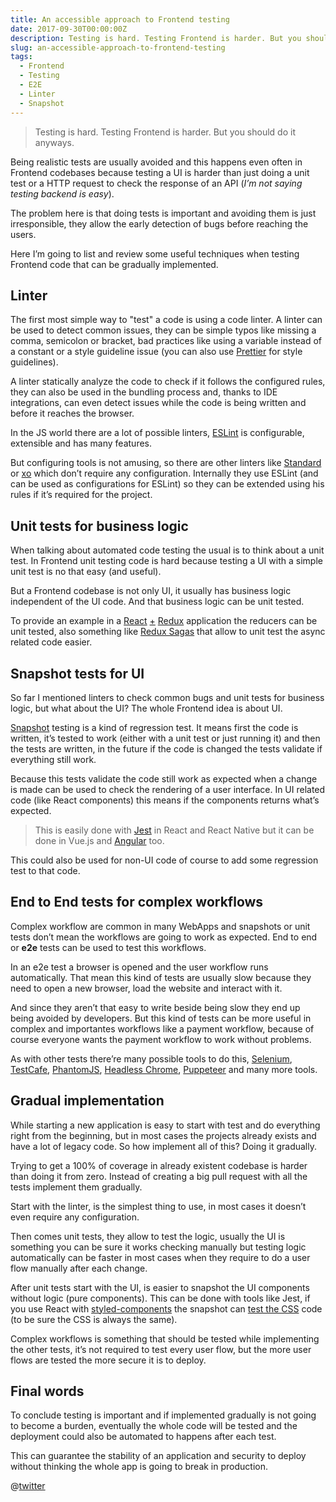 ```yaml
---
title: An accessible approach to Frontend testing
date: 2017-09-30T00:00:00Z
description: Testing is hard. Testing Frontend is harder. But you should do it anyways.
slug: an-accessible-approach-to-frontend-testing
tags:
  - Frontend
  - Testing
  - E2E
  - Linter
  - Snapshot
---
```

> Testing is hard. Testing Frontend is harder. But you should do it anyways.

Being realistic tests are usually avoided and this happens even often in Frontend codebases because testing a UI is harder than just doing a unit test or a HTTP request to check the response of an API (_I’m not saying testing backend is easy_).

The problem here is that doing tests is important and avoiding them is just irresponsible, they allow the early detection of bugs before reaching the users.

Here I’m going to list and review some useful techniques when testing Frontend code that can be gradually implemented.

## Linter
The first most simple way to "test" a code is using a code linter. A linter can be used to detect common issues, they can be simple typos like missing a comma, semicolon or bracket, bad practices like using a variable instead of a constant or a style guideline issue (you can also use [Prettier](https://github.com/prettier/prettier) for style guidelines).

A linter statically analyze the code to check if it follows the configured rules, they can also be used in the bundling process and, thanks to IDE integrations, can even detect issues while the code is being written and before it reaches the browser.

In the JS world there are a lot of possible linters, [ESLint](https://eslint.org/) is configurable, extensible and has many features.

But configuring tools is not amusing, so there are other linters like [Standard](https://standardjs.com/) or [xo](https://github.com/sindresorhus/xo) which don’t require any configuration. Internally they use ESLint (and can be used as configurations for ESLint) so they can be extended using his rules if it’s required for the project.

## Unit tests for business logic
When talking about automated code testing the usual is to  think about a unit test. In Frontend unit testing code is hard because testing a UI with a simple unit test is no that easy (and useful).

But a Frontend codebase is not only UI, it usually  has business logic independent of the UI code. And that business logic can be unit tested.

To provide an example in a [React](https://reactjs.org/) [+](https://github.com/reactjs/react-redux) [Redux](http://redux.js.org/) application the reducers can be unit tested, also something like [Redux Sagas](https://redux-saga.js.org/) that allow to  unit test the async related code easier.

## Snapshot tests for UI
So far I mentioned linters to check common bugs and unit tests for business logic, but what about the UI? The whole Frontend idea is about UI.

[Snapshot](https://medium.com/@dschmidt1992/jest-snapshot-testing-3ef9fa1222bb) testing is a kind of regression test. It means first the code is written, it’s tested to work (either with a unit test or just running it) and then the tests are written, in the future if the code is changed the tests validate if everything still work.

Because this tests validate the code still work as expected when a change is made can be used to check the rendering of a user interface. In UI related code (like React components) this means if the components returns what’s expected.

> This is easily done with [Jest](https://facebook.github.io/jest/docs/en/snapshot-testing.html) in React and React Native but it can be done in Vue.js and [Angular](https://github.com/synapse-wireless-labs/angular-snapshot-testing) too.

This could also be used for non-UI code of course to add some regression test to that code.

## End to End tests for complex workflows
Complex workflow are common in many WebApps and snapshots or unit tests don’t mean the workflows are going to work as expected. End to end or **e2e** tests can be used to test this workflows.

In an e2e test a browser is opened and the user workflow runs automatically. That mean this kind of tests are usually slow because they need to open a new browser, load the website and interact with it.

And since they aren’t that easy to write beside being slow they end up being avoided by developers. But this kind of tests can be more useful in complex and importantes workflows like a payment workflow, because of course everyone wants the payment workflow to work without problems.

As with other tests there’re many possible tools to do this, [Selenium](http://www.seleniumhq.org/), [TestCafe](https://devexpress.github.io/testcafe/), [PhantomJS](http://phantomjs.org/), [Headless Chrome](https://developers.google.com/web/updates/2017/04/headless-chrome), [Puppeteer](https://github.com/GoogleChrome/puppeteer) and many more tools.

## Gradual implementation
While starting a new application is easy to start with test and do everything right from the beginning, but in most cases the projects already exists and have a lot of legacy code. So how implement all of this? Doing it gradually.

Trying to get a 100% of coverage in already existent codebase is harder than doing it from zero. Instead of creating a big pull request with all the tests implement them gradually.

Start with the linter, is the simplest thing to use, in most cases it doesn’t even require any configuration.

Then comes unit tests, they allow to test the logic, usually the UI is something you can be sure it works checking manually but testing logic automatically can be faster in most cases when they require to do a user flow manually after each change.

After unit tests start with the UI, is easier to snapshot the UI components without logic (pure components). This can be done with tools like Jest, if you use React with [styled-components](https://www.styled-components.com/) the snapshot can [test the CSS](https://github.com/styled-components/jest-styled-components) code (to be sure the CSS is always the same).

Complex workflows is something that should be tested while implementing the other tests, it’s not required to test every user flow, but the more user flows are tested the more secure it is to deploy.

## Final words
To conclude testing is important and if implemented gradually is not going to become a burden, eventually the whole code will be tested and the deployment could also be automated to happens after each test.

This can guarantee the stability of an application and security to deploy without thinking the whole app is going to break in production.

@[twitter](https://twitter.com/sergiodxa/status/895831530773381120)
